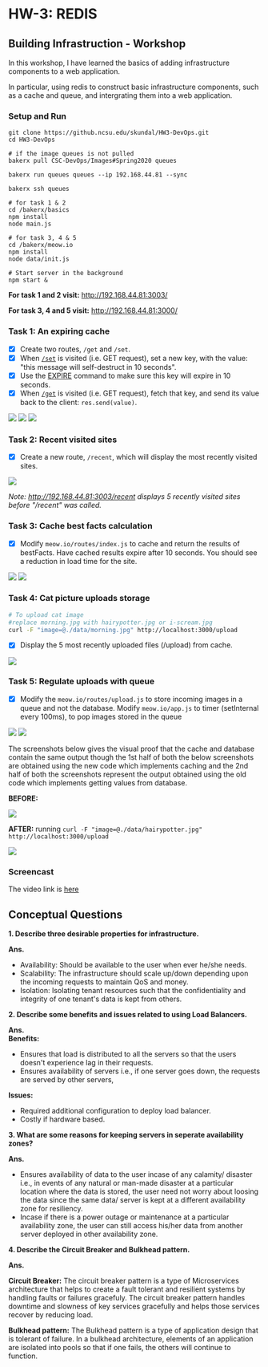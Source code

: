 HW-3: REDIS
=========================
## Building Infrastruction - Workshop

In this workshop, I have learned the basics of adding infrastructure components to a web application.

In particular, using redis to construct basic infrastructure components, such as a cache and queue, and intergrating them into a web application.

### Setup and Run
```
git clone https://github.ncsu.edu/skundal/HW3-DevOps.git
cd HW3-DevOps

# if the image queues is not pulled
bakerx pull CSC-DevOps/Images#Spring2020 queues

bakerx run queues queues --ip 192.168.44.81 --sync

bakerx ssh queues

# for task 1 & 2
cd /bakerx/basics
npm install
node main.js

# for task 3, 4 & 5
cd /bakerx/meow.io
npm install 
node data/init.js

# Start server in the background
npm start &
```

**For task 1 and 2 visit:** http://192.168.44.81:3003/

**For task 3, 4 and 5 visit:** http://192.168.44.81:3000/

### Task 1: An expiring cache

- [x] Create two routes, `/get` and `/set`.
- [x] When [`/set`](http://192.168.44.81:3003/set) is visited (i.e. GET request), set a new key, with the value: "this message will self-destruct in 10 seconds".
- [x] Use the [EXPIRE](https://redis.io/commands/expire) command to make sure this key will expire in 10 seconds.
- [x] When [`/get`](http://192.168.44.81:3003/get) is visited (i.e. GET request), fetch that key, and send its value back to the client: `res.send(value)`.

![](https://github.ncsu.edu/skundal/HW3-DevOps/blob/master/resources/t1-1.jpg)
![](https://github.ncsu.edu/skundal/HW3-DevOps/blob/master/resources/t1-2.jpg)
![](https://github.ncsu.edu/skundal/HW3-DevOps/blob/master/resources/t1-3.jpg)


### Task 2: Recent visited sites

- [x] Create a new route, `/recent`, which will display the most recently visited sites.

![](https://github.ncsu.edu/skundal/HW3-DevOps/blob/master/resources/t2.jpg)

*Note: http://192.168.44.81:3003/recent displays 5 recently visited sites before "/recent" was called.*

### Task 3: Cache best facts calculation

- [x] Modify `meow.io/routes/index.js` to cache and return the results of bestFacts. Have cached results expire after 10 seconds. You should see a reduction in load time for the site. 

![](https://github.ncsu.edu/skundal/HW3-DevOps/blob/master/resources/t3-1.jpg)
![](https://github.ncsu.edu/skundal/HW3-DevOps/blob/master/resources/t3-2.jpg)

### Task 4: Cat picture uploads storage
```bash
# To upload cat image
#replace morning.jpg with hairypotter.jpg or i-scream.jpg
curl -F "image=@./data/morning.jpg" http://localhost:3000/upload
```
- [X] Display the 5 most recently uploaded files (/upload) from cache.

![](https://github.ncsu.edu/skundal/HW3-DevOps/blob/master/resources/t4-1.jpg)

### Task 5: Regulate uploads with queue

- [x] Modify the `meow.io/routes/upload.js` to store incoming images in a queue and not the database. Modify `meow.io/app.js` to timer (setInternal every 100ms), to pop images stored in the queue


![](https://github.ncsu.edu/skundal/HW3-DevOps/blob/master/resources/t5-0.png)
![](https://github.ncsu.edu/skundal/HW3-DevOps/blob/master/resources/t5.png)

The screenshots below gives the visual proof that the cache and database contain the same output though the 1st half of both the below screenshots are obtained using the new code which implements caching and the 2nd half of both the screenshots represent the output obtained using the old code which implements getting values from database.

**BEFORE:**

![](https://github.ncsu.edu/skundal/HW3-DevOps/blob/master/resources/t5-before.png)

**AFTER:** running `curl -F "image=@./data/hairypotter.jpg" http://localhost:3000/upload`

![](https://github.ncsu.edu/skundal/HW3-DevOps/blob/master/resources/t5-after.png)

### Screencast
The video link is [here](https://drive.google.com/open?id=1KQgbjuKmu0Qp9CN5jpnYwPVMVsiAVHfg)

## Conceptual Questions

**1. Describe three desirable properties for infrastructure.**

**Ans.** </br>
- Availability: Should be available to the user when ever he/she needs.
- Scalability: The infrastructure should scale up/down depending upon the incoming requests to maintain QoS and money.
- Isolation: Isolating tenant resources such that the confidentiality and integrity of one tenant's data is kept from others.

**2. Describe some benefits and issues related to using Load Balancers.**

**Ans.**  </br>
**Benefits:**
- Ensures that load is distributed to all the servers so that the users doesn't experience lag in their requests.
- Ensures availability of servers i.e., if one server goes down, the requests are served by other servers,

**Issues:**
- Required additional configuration to deploy load balancer.
- Costly if hardware based.

**3. What are some reasons for keeping servers in seperate availability zones?**

**Ans.** </br>
- Ensures availability of data to the user incase of any calamity/ disaster i.e., in events of any natural or man-made disaster at a particular location where the data is stored, the user need not worry about loosing the data since the same data/ server is kept at a different availability zone for resiliency.
- Incase if there is a power outage or maintenance at a particular availability zone, the user can still access his/her data from another server deployed in other availability zone.

**4. Describe the Circuit Breaker and Bulkhead pattern.**

**Ans.** 

**Circuit Breaker:** The circuit breaker pattern is a type of Microservices architecture that helps to create a fault tolerant and resilient systems by handling faults or failures gracefuly. The circuit breaker pattern handles downtime and slowness of key services gracefully and helps those services recover by reducing load.

**Bulkhead pattern:** The Bulkhead pattern is a type of application design that is tolerant of failure. In a bulkhead architecture, elements of an application are isolated into pools so that if one fails, the others will continue to function. 


